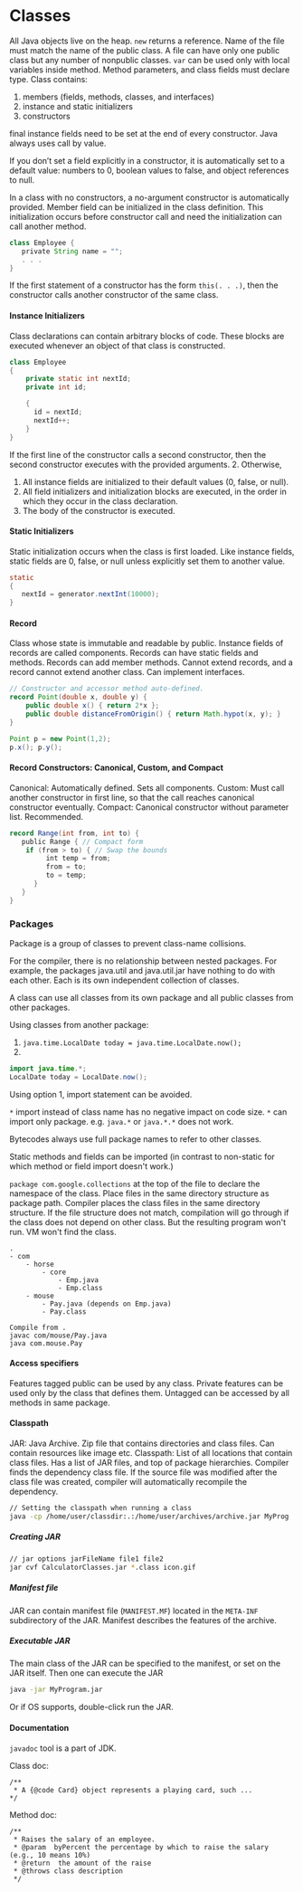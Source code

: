# Classes

All Java objects live on the heap. 
`new` returns a reference.
Name of the file must match the name of the public class. A file can have only one public class but any number of nonpublic classes.
`var` can be used only with local variables inside method. Method parameters, and class fields must declare type.
Class contains:
1. members (fields, methods, classes, and interfaces)
2. instance and static initializers
3. constructors

final instance fields need to be set at the end of every constructor.
Java always uses call by value.

If you don’t set a field explicitly in a constructor, it is automatically set to a default value: numbers to 0, boolean values to false, and object references to null.

In a class with no constructors, a no-argument constructor is automatically provided.
Member field can be initialized in the class definition. This initialization occurs before constructor call and need the initialization can call another method.

```java
class Employee {
   private String name = "";
   . . .
}
```

If the first statement of a constructor has the form `this(. . .)`, then the constructor calls another constructor of the same class.

#### Instance Initializers

Class declarations can contain arbitrary blocks of code. These blocks are executed whenever an object of that class is constructed.

```java
class Employee
{
    private static int nextId; 
    private int id;

    {
      id = nextId;
      nextId++;
    }
}
```

If the first line of the constructor calls a second constructor, then the second constructor executes with the provided arguments. 2. Otherwise,
1. All instance fields are initialized to their default values (0, false, or null).
2. All field initializers and initialization blocks are executed, in the order in which they occur in the class declaration.
3. The body of the constructor is executed.

#### Static Initializers

Static initialization occurs when the class is first loaded. Like instance fields, static fields are 0, false, or null unless explicitly set them to another value.

```java
static
{
   nextId = generator.nextInt(10000);
}
```

#### Record

Class whose state is immutable and readable by public.
Instance fields of records are called components.
Records can have static fields and methods.
Records can add member methods.
Cannot extend records, and a record cannot extend another class. Can implement interfaces.

```java
// Constructor and accessor method auto-defined.
record Point(double x, double y) {
    public double x() { return 2*x };
    public double distanceFromOrigin() { return Math.hypot(x, y); }
}

Point p = new Point(1,2); 
p.x(); p.y();
```

#### Record Constructors: Canonical, Custom, and Compact

Canonical: Automatically defined. Sets all components.
Custom: Must call another constructor in first line, so that the call reaches canonical constructor eventually.
Compact: Canonical constructor without parameter list. Recommended.

```java
record Range(int from, int to) {
   public Range { // Compact form
    if (from > to) { // Swap the bounds
         int temp = from;
         from = to;
         to = temp;
      }
   }
}
```

### Packages

Package is a group of classes to prevent class-name collisions.

For the compiler, there is no relationship between nested packages. For example, the packages java.util and java.util.jar have nothing to do with each other. Each is its own independent collection of classes.

A class can use all classes from its own package and all public classes from other packages.

Using classes from another package:
1. `java.time.LocalDate today = java.time.LocalDate.now();`
2. 
```java
import java.time.*;
LocalDate today = LocalDate.now();
```

Using option 1, import statement can be avoided. 

`*` import instead of class name has no negative impact on code size.
`*` can import only package. e.g. `java.*` or `java.*.*` does not work.

Bytecodes always use full package names to refer to other classes.

Static methods and fields can be imported (in contrast to non-static for which method or field import doesn't work.)

`package com.google.collections` at the top of the file to declare the namespace of the class. 
Place files in the same directory structure as package path. 
Compiler places the class files in the same directory structure.
If the file structure does not match, compilation will go through if the class does not depend on other class. But the resulting program won't run. VM won't find the class.

```
.
- com
    - horse
        - core
            - Emp.java
            - Emp.class
    - mouse
        - Pay.java (depends on Emp.java)
        - Pay.class

Compile from . 
javac com/mouse/Pay.java
java com.mouse.Pay
```

#### Access specifiers

Features tagged public can be used by any class.
Private features can be used only by the class that defines them.
Untagged can be accessed by all methods in same package.

#### Classpath

JAR: Java Archive. Zip file that contains directories and class files. Can contain resources like image etc.
Classpath: List of all locations that contain class files. Has a list of JAR files, and top of package hierarchies.
Compiler finds the dependency class file. If the source file was modified after the class file was created, compiler will automatically recompile the dependency.

```bash
// Setting the classpath when running a class
java -cp /home/user/classdir:.:/home/user/archives/archive.jar MyProg
```

##### Creating JAR

```bash
// jar options jarFileName file1 file2
jar cvf CalculatorClasses.jar *.class icon.gif
```

##### Manifest file

JAR can contain manifest file (`MANIFEST.MF`) located in the `META-INF` subdirectory of the JAR. Manifest describes the features of the archive.

##### Executable JAR

The main class of the JAR can be specified to the manifest, or set on the JAR itself. Then one can execute the JAR
```bash
java -jar MyProgram.jar
```
Or if OS supports, double-click run the JAR.

#### Documentation

`javadoc` tool is a part of JDK.

Class doc:
```
/**
 * A {@code Card} object represents a playing card, such ...
*/
```

Method doc:
```
/**
 * Raises the salary of an employee.
 * @param  byPercent the percentage by which to raise the salary (e.g., 10 means 10%)
 * @return  the amount of the raise
 * @throws class description
 */
```